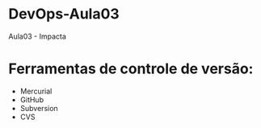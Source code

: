 # DevOps-Aula03
Aula03 - Impacta

# Ferramentas de controle de versão:
* Mercurial
* GitHub
* Subversion
* CVS

